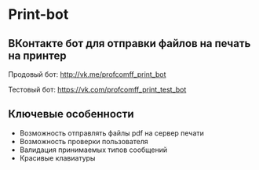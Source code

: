 # Print-bot

## ВКонтакте бот для отправки файлов на печать на принтер

Продовый бот: http://vk.me/profcomff_print_bot

Тестовый бот: https://vk.com/profcomff_print_test_bot

## Ключевые особенности

* Возможность отправлять файлы pdf на сервер печати
* Возможность проверки пользователя
* Валидация принимаемых типов сообщений
* Красивые клавиатуры